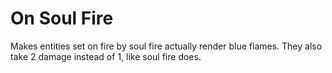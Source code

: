 # On Soul Fire
Makes entities set on fire by soul fire actually render blue flames. They also take 2 damage instead of 1, like soul fire does.
